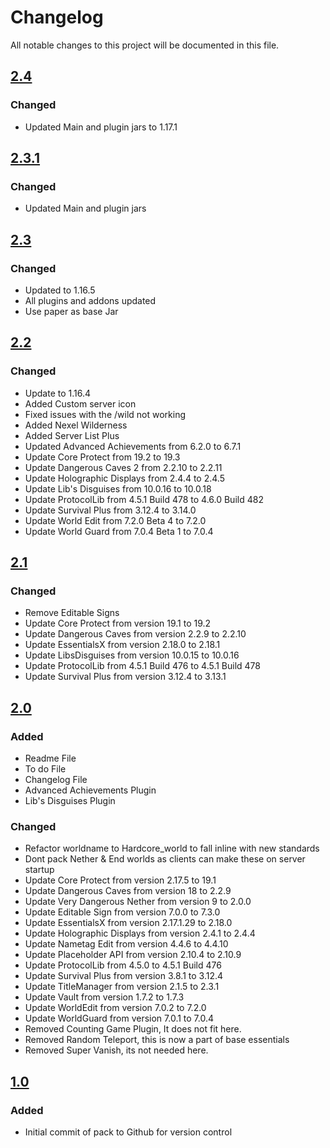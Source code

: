 # Changelog
All notable changes to this project will be documented in this file.

## [2.4]

### Changed
- Updated Main and plugin jars to 1.17.1

## [2.3.1]

### Changed
- Updated Main and plugin jars

## [2.3]

### Changed
- Updated to 1.16.5
- All plugins and addons updated
- Use paper as base Jar

## [2.2]

### Changed
- Update to 1.16.4
- Added Custom server icon
- Fixed issues with the /wild not working 
- Added Nexel Wilderness
- Added Server List Plus
- Updated Advanced Achievements from 6.2.0 to 6.7.1
- Update Core Protect from 19.2 to 19.3
- Update Dangerous Caves 2 from 2.2.10 to 2.2.11 
- Update Holographic Displays from 2.4.4 to 2.4.5
- Update Lib's Disguises from 10.0.16 to 10.0.18
- Update ProtocolLib from 4.5.1 Build 478 to 4.6.0 Build 482
- Update Survival Plus from 3.12.4 to 3.14.0
- Update World Edit from 7.2.0 Beta 4 to 7.2.0
- Update World Guard from 7.0.4 Beta 1 to 7.0.4

## [2.1]

### Changed
- Remove Editable Signs
- Update Core Protect from version 19.1 to 19.2
- Update Dangerous Caves from version 2.2.9 to 2.2.10
- Update EssentialsX from version 2.18.0 to 2.18.1
- Update LibsDisguises from version 10.0.15 to 10.0.16
- Update ProtocolLib from 4.5.1 Build 476 to 4.5.1 Build 478
- Update Survival Plus from version 3.12.4 to 3.13.1

## [2.0]

### Added
- Readme File
- To do File
- Changelog File
- Advanced Achievements Plugin
- Lib's Disguises Plugin

### Changed
- Refactor worldname to Hardcore_world to fall inline with new standards
- Dont pack Nether & End worlds as clients can make these on server startup
- Update Core Protect from version 2.17.5 to 19.1
- Update Dangerous Caves from version 18 to 2.2.9
- Update Very Dangerous Nether from version 9 to 2.0.0 
- Update Editable Sign from version 7.0.0 to 7.3.0
- Update EssentialsX from version 2.17.1.29 to 2.18.0
- Update Holographic Displays from version 2.4.1 to 2.4.4
- Update Nametag Edit from version 4.4.6 to 4.4.10
- Update Placeholder API from version 2.10.4 to 2.10.9
- Update ProtocolLib from 4.5.0 to 4.5.1 Build 476
- Update Survival Plus from version 3.8.1 to 3.12.4
- Update TitleManager from version 2.1.5 to 2.3.1
- Update Vault from version 1.7.2 to 1.7.3
- Update WorldEdit from version 7.0.2 to 7.2.0
- Update WorldGuard from version 7.0.1 to 7.0.4
- Removed Counting Game Plugin, It does not fit here.
- Removed Random Teleport, this is now a part of base essentials
- Removed Super Vanish, its not needed here. 

## [1.0]

### Added
- Initial commit of pack to Github for version control

[2.4]: https://github.com/apexhosting/Hardcore/releases/tag/2.4
[2.3.1]: https://github.com/apexhosting/Hardcore/releases/tag/2.3.1
[2.3]: https://github.com/apexhosting/Hardcore/releases/tag/2.3
[2.2]: https://github.com/apexhosting/Hardcore/releases/tag/2.2
[2.1]: https://github.com/apexhosting/Hardcore/releases/tag/2.1
[2.0]: https://github.com/apexhosting/Hardcore/releases/tag/2.0
[1.0]: https://github.com/apexhosting/Hardcore/releases/tag/1.0